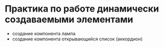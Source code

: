 # Практика по работе динамически создаваемыми элементами
  - создание компонента лампа
  - создание компонента открывающийся список (аккордион)
